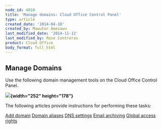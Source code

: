 ```yaml
---
node_id: 4010
title: 'Manage domains: Cloud Office Control Panel'
type: article
created_date: '2014-04-10'
created_by: Mawutor Amesawu
last_modified_date: '2014-11-12'
last_modified_by: Rose Contreras
product: Cloud Office
body_format: full_html
---
```


**Manage Domains**
------------------

Use the following domain management tools on the Cloud Office Control
Panel.

**![](https://8026b2e3760e2433679c-fffceaebb8c6ee053c935e8915a3fbe7.ssl.cf2.rackcdn.com/field/image/SnapCrab_NoName_2014-4-10_16-20-50_No-00.png){width="252"
height="178"}**

The following articles provide instructions for performing these tasks:

[Add domain](add-domain-email-apps-control-panel)
[Domain aliases](manage-domain-aliases-email-apps-control-panel)
[DNS settings](dns-settings-email-apps-control-panel)
[Email archiving](enable-email-archiving-email-apps-control-panel)
[Global access rights](global-access-rights-email-apps-control-panel)

